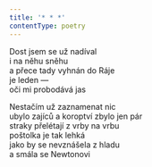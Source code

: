 ```yaml
---
title: '* * *'
contentType: poetry
---
```


<section>

Dost jsem se už nadíval  
i na něhu sněhu  
a přece tady vyhnán do Ráje  
je leden —  
oči mi probodává jas

Nestačím už zaznamenat nic  
ubylo zajíců a koroptví zbylo jen pár  
straky přelétají z vrby na vrbu  
poštolka je tak lehká  
jako by se nevznášela z hladu  
a smála se Newtonovi

</section>
